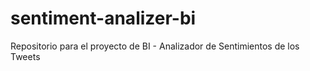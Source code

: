 # sentiment-analizer-bi
Repositorio para el proyecto de BI - Analizador de Sentimientos de los Tweets 

